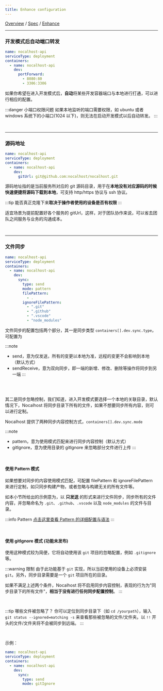 ```yaml
---
title: Enhance configuration
---
```

[Overview](config.md) / [Spec](config-spec.md) / [Enhance](config-enhance.md)
******

### 开发模式后自动端口转发

```yaml
name: nocalhost-api
serviceType: deployment
containers:
  - name: nocalhost-api
    dev:
      portForward:
        - 8080:80
        - 3306:3306
```

如果你希望在进入开发模式后，**自动**将某些开发容器端口与本地进行打通，可以进行相应的配置。


:::danger 小端口权限问题
如果本地监听的端口需要权限，如 ubuntu 或者 windows 系统下的小端口(1024 以下)，则无法在启动开发模式以后自动转发。
:::

<br/>

******

### 源码地址

```yaml
name: nocalhost-api
serviceType: deployment
containers:
  - name: nocalhost-api
    dev:
      gitUrl: git@github.com:nocalhost/nocalhost.git
```

源码地址指的是当前服务所对应的 git 源码目录，用于在**本地没有对应源码的时候快速便捷将源码下载到本地**，可支持 http/https 协议与 ssh 协议。

:::tip
能否真正克隆下来**取决于操作者使用的设备是否有权限**
:::


适宜场景为提前配置好各个服务的 gitUrl，这样，对于团队协作来说，可以省去团队之间服务与业务的沟通成本。

<br/>

******

### 文件同步

```yaml
name: nocalhost-api
serviceType: deployment
containers:
  - name: nocalhost-api
    dev:
      sync:
        type: send
        mode: pattern
        filePattern:
          - .
        ignoreFilePattern:
          - ".git"
          - ".github"
          - ".vscode"
          - "node_modules"
```

文件同步的配置包括两个部分，其一是同步类型 `containers[].dev.sync.type`，可配置为

:::note
 - send，意为仅发送，所有的变更以本地为准，远程的变更不会影响到本地（默认方式）
 - sendReceive，意为双向同步，即一端的新增、修改、删除等操作将同步到另一端
:::

<br/>
<br/>

其二是同步忽略控制，我们知道，进入开发模式要选择一个本地的关联目录，默认情况下，Nocalhost 将同步目录下所有的文件，如果不想要同步所有内容，则可以进行定制。

Nocalhost 提供了两种同步内容控制方式，`containers[].dev.sync.mode`

:::note
 - pattern，意为使用模式匹配来进行同步内容控制（默认方式）
 - gitIgnore，意为使用目录的 gitIgnore 来忽略部分文件进行上传
:::

<br/>

#### 使用 Pattern 模式

如果想要对同步的内容使用模式匹配，可配置 filePattern 和 ignoreFilePattern 来进行定制，如只同步构建产物，或者忽略与构建无关的所有文件等。

如本小节所给出的示例意为，以 **只发送** 的形式来进行文件同步，同步所有的文件内容，并忽略命名为 `.git`、`.github`、`.vscode` 以及 `node_modules` 的文件与目录。

:::info Pattern
[点击这里查看 Pattern 的详细配置与语法](config-pattern.md)
:::

<br/>

#### 使用 gitIgnore 模式 (功能未发布)

使用这种模式较为简便，它将自动使用该 `git` 项目的忽略配置，例如 `.gitignore` 等。

:::warning 限制
由于此功能基于 `git` 实现，所以当前使用的设备上必须安装 `git`。另外，同步目录需要是一个 `git` 项目所在的目录。

如果不满足上述两个条件，Nocalhost 将不启用同步内容控制，表现的行为为"同步目录下的所有文件"，**相当于没有进行任何同步配置控制**。
:::

<br/>

:::tip 哪些文件被忽略了？
你可以定位到同步目录下（如 `cd /yourpath`），输入 `git status --ignored=matching -s` 来查看那些被忽略的文件/文件夹。以 `!!` 开头的文件/文件夹将不会被同步到远端。
:::

<br/>

示例：
```yaml
name: nocalhost-api
serviceType: deployment
containers:
  - name: nocalhost-api
    dev:
      sync:
        type: send
        mode: gitIgnore
```